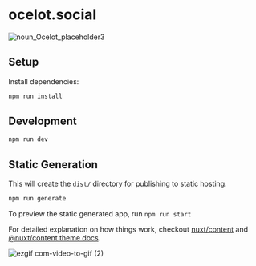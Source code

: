 # ocelot.social

![noun_Ocelot_placeholder3](https://user-images.githubusercontent.com/1324583/96329992-2b045900-1052-11eb-889a-9dc7f791f64b.png)

## Setup

Install dependencies:

```bash
npm run install
```

## Development

```bash
npm run dev
```

## Static Generation

This will create the `dist/` directory for publishing to static hosting:

```bash
npm run generate
```

To preview the static generated app, run `npm run start`

For detailed explanation on how things work, checkout [nuxt/content](https://content.nuxtjs.org) and [@nuxt/content theme docs](https://content.nuxtjs.org/themes-docs).

![ezgif com-video-to-gif (2)](https://user-images.githubusercontent.com/1324583/96330115-00ff6680-1053-11eb-9aa3-4cc1e831e354.gif)
